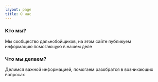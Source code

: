 ```yaml
---
layout: page
title: О нас
---
```

### Кто мы?

Мы сообщество дальнобойщиков, на этом сайте публикуем информацию помогающую в нашем деле

### Что мы делаем?

Делимся важной информацией, помогаем разобратся в возникающих вопросах
